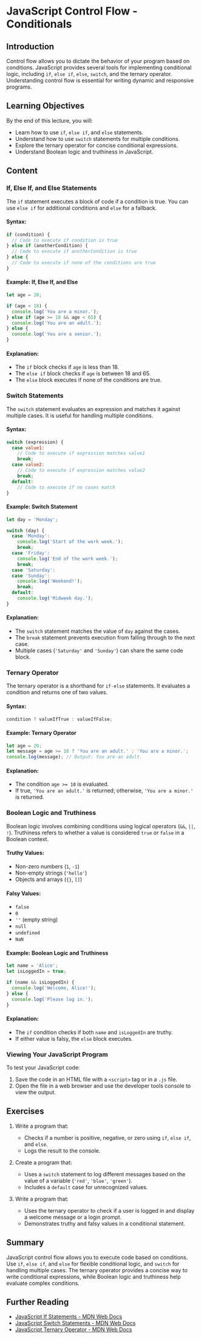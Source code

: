 # JavaScript Control Flow - Conditionals

## Introduction
Control flow allows you to dictate the behavior of your program based on conditions. JavaScript provides several tools for implementing conditional logic, including `if`, `else if`, `else`, `switch`, and the ternary operator. Understanding control flow is essential for writing dynamic and responsive programs.

## Learning Objectives
By the end of this lecture, you will:
- Learn how to use `if`, `else if`, and `else` statements.
- Understand how to use `switch` statements for multiple conditions.
- Explore the ternary operator for concise conditional expressions.
- Understand Boolean logic and truthiness in JavaScript.

## Content

### If, Else If, and Else Statements
The `if` statement executes a block of code if a condition is true. You can use `else if` for additional conditions and `else` for a fallback.

#### Syntax:
```javascript
if (condition) {
  // Code to execute if condition is true
} else if (anotherCondition) {
  // Code to execute if anotherCondition is true
} else {
  // Code to execute if none of the conditions are true
}
```

#### Example: If, Else If, and Else
```javascript
let age = 20;

if (age < 18) {
  console.log('You are a minor.');
} else if (age >= 18 && age < 65) {
  console.log('You are an adult.');
} else {
  console.log('You are a senior.');
}
```

#### Explanation:
- The `if` block checks if `age` is less than 18.
- The `else if` block checks if `age` is between 18 and 65.
- The `else` block executes if none of the conditions are true.

### Switch Statements
The `switch` statement evaluates an expression and matches it against multiple cases. It is useful for handling multiple conditions.

#### Syntax:
```javascript
switch (expression) {
  case value1:
    // Code to execute if expression matches value1
    break;
  case value2:
    // Code to execute if expression matches value2
    break;
  default:
    // Code to execute if no cases match
}
```

#### Example: Switch Statement
```javascript
let day = 'Monday';

switch (day) {
  case 'Monday':
    console.log('Start of the work week.');
    break;
  case 'Friday':
    console.log('End of the work week.');
    break;
  case 'Saturday':
  case 'Sunday':
    console.log('Weekend!');
    break;
  default:
    console.log('Midweek day.');
}
```

#### Explanation:
- The `switch` statement matches the value of `day` against the cases.
- The `break` statement prevents execution from falling through to the next case.
- Multiple cases (`'Saturday'` and `'Sunday'`) can share the same code block.

### Ternary Operator
The ternary operator is a shorthand for `if-else` statements. It evaluates a condition and returns one of two values.

#### Syntax:
```javascript
condition ? valueIfTrue : valueIfFalse;
```

#### Example: Ternary Operator
```javascript
let age = 20;
let message = age >= 18 ? 'You are an adult.' : 'You are a minor.';
console.log(message); // Output: You are an adult.
```

#### Explanation:
- The condition `age >= 18` is evaluated.
- If true, `'You are an adult.'` is returned; otherwise, `'You are a minor.'` is returned.

### Boolean Logic and Truthiness
Boolean logic involves combining conditions using logical operators (`&&`, `||`, `!`). Truthiness refers to whether a value is considered `true` or `false` in a Boolean context.

#### Truthy Values:
- Non-zero numbers (`1`, `-1`)
- Non-empty strings (`'hello'`)
- Objects and arrays (`{}`, `[]`)

#### Falsy Values:
- `false`
- `0`
- `''` (empty string)
- `null`
- `undefined`
- `NaN`

#### Example: Boolean Logic and Truthiness
```javascript
let name = 'Alice';
let isLoggedIn = true;

if (name && isLoggedIn) {
  console.log('Welcome, Alice!');
} else {
  console.log('Please log in.');
}
```

#### Explanation:
- The `if` condition checks if both `name` and `isLoggedIn` are truthy.
- If either value is falsy, the `else` block executes.

### Viewing Your JavaScript Program
To test your JavaScript code:
1. Save the code in an HTML file with a `<script>` tag or in a `.js` file.
2. Open the file in a web browser and use the developer tools console to view the output.

## Exercises
1. Write a program that:
   - Checks if a number is positive, negative, or zero using `if`, `else if`, and `else`.
   - Logs the result to the console.

2. Create a program that:
   - Uses a `switch` statement to log different messages based on the value of a variable (`'red'`, `'blue'`, `'green'`).
   - Includes a `default` case for unrecognized values.

3. Write a program that:
   - Uses the ternary operator to check if a user is logged in and display a welcome message or a login prompt.
   - Demonstrates truthy and falsy values in a conditional statement.

## Summary
JavaScript control flow allows you to execute code based on conditions. Use `if`, `else if`, and `else` for flexible conditional logic, and `switch` for handling multiple cases. The ternary operator provides a concise way to write conditional expressions, while Boolean logic and truthiness help evaluate complex conditions.

## Further Reading
- [JavaScript If Statements - MDN Web Docs](https://developer.mozilla.org/en-US/docs/Web/JavaScript/Reference/Statements/if...else)
- [JavaScript Switch Statements - MDN Web Docs](https://developer.mozilla.org/en-US/docs/Web/JavaScript/Reference/Statements/switch)
- [JavaScript Ternary Operator - MDN Web Docs](https://developer.mozilla.org/en-US/docs/Web/JavaScript/Reference/Operators/Conditional_Operator)
